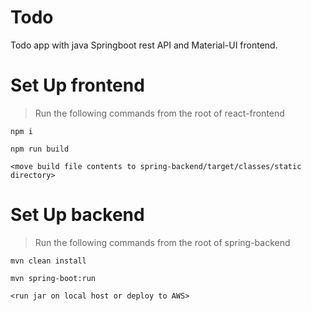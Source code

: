 # Todo
Todo app with java Springboot rest API and Material-UI frontend.

# Set Up frontend
> Run the following commands from the root of react-frontend
```
npm i
```
```
npm run build
```
```
<move build file contents to spring-backend/target/classes/static directory>
```

# Set Up backend
> Run the following commands from the root of spring-backend
```
mvn clean install
```
```
mvn spring-boot:run
```
```
<run jar on local host or deploy to AWS>
```